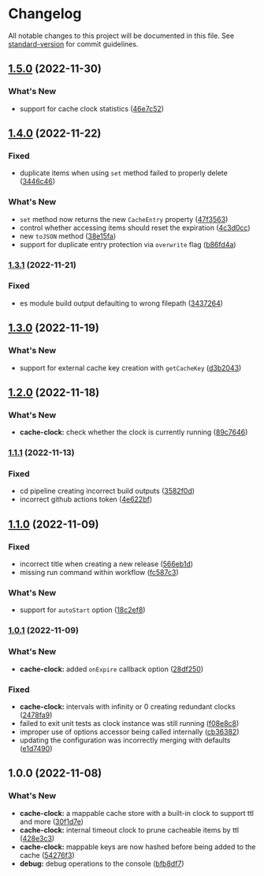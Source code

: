 # Changelog

All notable changes to this project will be documented in this file. See [standard-version](https://github.com/conventional-changelog/standard-version) for commit guidelines.

## [1.5.0](https://github.com/itsmichaelbtw/cache-clock/compare/v1.4.0...v1.5.0) (2022-11-30)


### What's New

* support for cache clock statistics ([46e7c52](https://github.com/itsmichaelbtw/cache-clock/commit/46e7c52bf888f905524353135581ea78f1db76b7))

## [1.4.0](https://github.com/itsmichaelbtw/cache-clock/compare/v1.3.1...v1.4.0) (2022-11-22)


### Fixed

* duplicate items when using `set` method failed to properly delete ([3446c46](https://github.com/itsmichaelbtw/cache-clock/commit/3446c46d029fa3be3bc72500ab87b1f3bba5514a))


### What's New

* `set` method now returns the new `CacheEntry` property ([47f3563](https://github.com/itsmichaelbtw/cache-clock/commit/47f35634d59d76f808b400c1d0941284abffb62b))
* control whether accessing items should reset the expiration ([4c3d0cc](https://github.com/itsmichaelbtw/cache-clock/commit/4c3d0cc7c70b6540063f6a5c73869b043d2e7ade))
* new `toJSON` method ([38e15fa](https://github.com/itsmichaelbtw/cache-clock/commit/38e15fa9c5fc37cfbba17deeb63c380755b7bf72))
* support for duplicate entry protection via `overwrite` flag ([b86fd4a](https://github.com/itsmichaelbtw/cache-clock/commit/b86fd4aeb4d6f2fdd468f77714a2bf626007f72b))

### [1.3.1](https://github.com/itsmichaelbtw/cache-clock/compare/v1.3.0...v1.3.1) (2022-11-21)


### Fixed

* es module build output defaulting to wrong filepath ([3437264](https://github.com/itsmichaelbtw/cache-clock/commit/34372649926e04c919551060095d889c148c5592))

## [1.3.0](https://github.com/itsmichaelbtw/cache-clock/compare/v1.2.0...v1.3.0) (2022-11-19)


### What's New

* support for external cache key creation with `getCacheKey` ([d3b2043](https://github.com/itsmichaelbtw/cache-clock/commit/d3b20431ac5455fd566c5ec224df4cff48bbeffb))

## [1.2.0](https://github.com/itsmichaelbtw/cache-clock/compare/v1.1.1...v1.2.0) (2022-11-18)


### What's New

* **cache-clock:** check whether the clock is currently running ([89c7646](https://github.com/itsmichaelbtw/cache-clock/commit/89c76460141c293923e6a47c326484d0bc7c73f4))

### [1.1.1](https://github.com/itsmichaelbtw/cache-clock/compare/v1.1.0...v1.1.1) (2022-11-13)


### Fixed

* cd pipeline creating incorrect build outputs ([3582f0d](https://github.com/itsmichaelbtw/cache-clock/commit/3582f0d7e2ce9c54dfa3886e2a53fce40ca25302))
* incorrect github actions token ([4e622bf](https://github.com/itsmichaelbtw/cache-clock/commit/4e622bf473733d2a3a9eec39a524f7967b015932))

## [1.1.0](https://github.com/itsmichaelbtw/cache-clock/compare/v1.0.1...v1.1.0) (2022-11-09)


### Fixed

* incorrect title when creating a new release ([566eb1d](https://github.com/itsmichaelbtw/cache-clock/commit/566eb1db730986cfa2e4b20fc5905564bb6027e5))
* missing run command within workflow ([fc587c3](https://github.com/itsmichaelbtw/cache-clock/commit/fc587c3f5914ff6bd85921838e5746a8be4dd8d2))


### What's New

* support for `autoStart` option ([18c2ef8](https://github.com/itsmichaelbtw/cache-clock/commit/18c2ef8d5744c3349de62b14468992f66d0168be))

### [1.0.1](https://github.com/itsmichaelbtw/cache-clock/compare/v1.0.0...v1.0.1) (2022-11-09)


### What's New

* **cache-clock:** added `onExpire` callback option ([28df250](https://github.com/itsmichaelbtw/cache-clock/commit/28df250fc85b271cb92f8b4dbd03423e655cf00e))


### Fixed

* **cache-clock:** intervals with infinity or 0 creating redundant clocks ([2478fa9](https://github.com/itsmichaelbtw/cache-clock/commit/2478fa962254ef40ef0e4b5510084663423bbaaa))
* failed to exit unit tests as clock instance was still running ([f08e8c8](https://github.com/itsmichaelbtw/cache-clock/commit/f08e8c80d61537cf9d77d54bcd88cf5846567b7d))
* improper use of options accessor being called internally ([cb36382](https://github.com/itsmichaelbtw/cache-clock/commit/cb36382b5f80cc3f3e1b223a4f9a09b1eba27696))
* updating the configuration was incorrectly merging with defaults ([e1d7490](https://github.com/itsmichaelbtw/cache-clock/commit/e1d74905d4fdcef948f987b494e5df5557c63aa6))

## 1.0.0 (2022-11-08)


### What's New

* **cache-clock:** a mappable cache store with a built-in clock to support ttl and more ([30f1d7e](https://github.com/itsmichaelbtw/cache-clock/commit/30f1d7e4047cc1533fb9f34e68fbe49524661bce))
* **cache-clock:** internal timeout clock to prune cacheable items by ttl ([428e3c3](https://github.com/itsmichaelbtw/cache-clock/commit/428e3c3c91ddb5f6b91c96ccff6bdaff20fe4ae5))
* **cache-clock:** mappable keys are now hashed before being added to the cache ([54276f3](https://github.com/itsmichaelbtw/cache-clock/commit/54276f34d89db55670ba3f2d4ad654f29b7b6ea6))
* **debug:** debug operations to the console ([bfb8df7](https://github.com/itsmichaelbtw/cache-clock/commit/bfb8df7b35cde8f517d382062fa9744e662ea26d))
